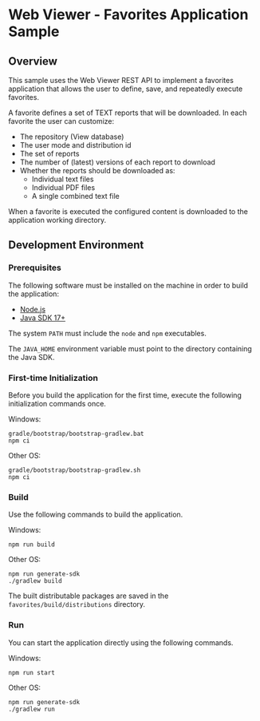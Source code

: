 # Web Viewer - Favorites Application Sample

## Overview

This sample uses the Web Viewer REST API to implement a favorites application
that allows the user to define, save, and repeatedly execute favorites.

A favorite defines a set of TEXT reports that will be downloaded.
In each favorite the user can customize:

- The repository (View database)
- The user mode and distribution id
- The set of reports
- The number of (latest) versions of each report to download
- Whether the reports should be downloaded as:
    - Individual text files
    - Individual PDF files
    - A single combined text file

When a favorite is executed the configured content is downloaded to the
application working directory.

## Development Environment

### Prerequisites

The following software must be installed on the machine in order to build the application:

- [Node.js](https://nodejs.org/en/)
- [Java SDK 17+](https://adoptium.net/)

The system `PATH` must include the `node` and `npm` executables.

The `JAVA_HOME` environment variable must point to the directory containing the Java SDK.

### First-time Initialization

Before you build the application for the first time, execute the following initialization commands
once.

Windows:

    gradle/bootstrap/bootstrap-gradlew.bat
    npm ci

Other OS:

    gradle/bootstrap/bootstrap-gradlew.sh
    npm ci

### Build

Use the following commands to build the application.

Windows:

    npm run build

Other OS:

    npm run generate-sdk
    ./gradlew build

The built distributable packages are saved in the `favorites/build/distributions` directory.

### Run

You can start the application directly using the following commands.

Windows:

    npm run start

Other OS:

    npm run generate-sdk
    ./gradlew run
